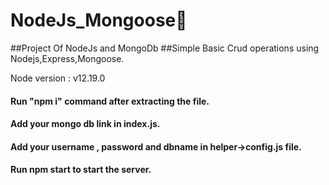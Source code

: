 # NodeJs_Mongoose:monocle_face:
##Project Of NodeJs and MongoDb
##Simple Basic Crud operations using Nodejs,Express,Mongoose.

Node version : v12.19.0

####  Run "npm i" command after extracting the file.
#### Add your mongo db link in index.js.
####  Add your username , password and dbname in helper->config.js file.
####  Run npm start to start the server.


